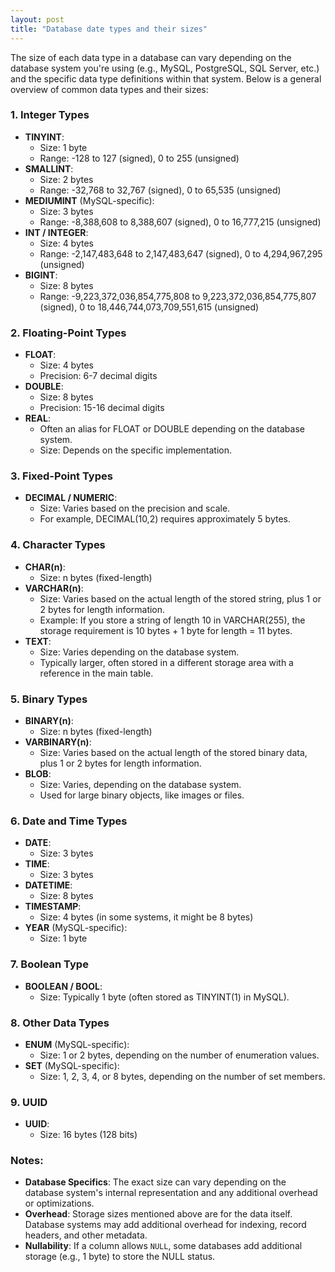 ```yaml
---
layout: post
title: "Database date types and their sizes"
---
```


The size of each data type in a database can vary depending on the database system you're using (e.g., MySQL, PostgreSQL, SQL Server, etc.) and the specific data type definitions within that system. Below is a general overview of common data types and their sizes:

### 1. **Integer Types**

- **TINYINT**:
  - Size: 1 byte
  - Range: -128 to 127 (signed), 0 to 255 (unsigned)
- **SMALLINT**:
  - Size: 2 bytes
  - Range: -32,768 to 32,767 (signed), 0 to 65,535 (unsigned)
- **MEDIUMINT** (MySQL-specific):
  - Size: 3 bytes
  - Range: -8,388,608 to 8,388,607 (signed), 0 to 16,777,215 (unsigned)
- **INT / INTEGER**:
  - Size: 4 bytes
  - Range: -2,147,483,648 to 2,147,483,647 (signed), 0 to 4,294,967,295 (unsigned)
- **BIGINT**:
  - Size: 8 bytes
  - Range: -9,223,372,036,854,775,808 to 9,223,372,036,854,775,807 (signed), 0 to 18,446,744,073,709,551,615 (unsigned)

### 2. **Floating-Point Types**

- **FLOAT**:
  - Size: 4 bytes
  - Precision: 6-7 decimal digits
- **DOUBLE**:
  - Size: 8 bytes
  - Precision: 15-16 decimal digits
- **REAL**:
  - Often an alias for FLOAT or DOUBLE depending on the database system.
  - Size: Depends on the specific implementation.

### 3. **Fixed-Point Types**

- **DECIMAL / NUMERIC**:
  - Size: Varies based on the precision and scale.
  - For example, DECIMAL(10,2) requires approximately 5 bytes.

### 4. **Character Types**

- **CHAR(n)**:
  - Size: n bytes (fixed-length)
- **VARCHAR(n)**:
  - Size: Varies based on the actual length of the stored string, plus 1 or 2 bytes for length information.
  - Example: If you store a string of length 10 in VARCHAR(255), the storage requirement is 10 bytes + 1 byte for length = 11 bytes.
- **TEXT**:
  - Size: Varies depending on the database system.
  - Typically larger, often stored in a different storage area with a reference in the main table.

### 5. **Binary Types**

- **BINARY(n)**:
  - Size: n bytes (fixed-length)
- **VARBINARY(n)**:
  - Size: Varies based on the actual length of the stored binary data, plus 1 or 2 bytes for length information.
- **BLOB**:
  - Size: Varies, depending on the database system.
  - Used for large binary objects, like images or files.

### 6. **Date and Time Types**

- **DATE**:
  - Size: 3 bytes
- **TIME**:
  - Size: 3 bytes
- **DATETIME**:
  - Size: 8 bytes
- **TIMESTAMP**:
  - Size: 4 bytes (in some systems, it might be 8 bytes)
- **YEAR** (MySQL-specific):
  - Size: 1 byte

### 7. **Boolean Type**

- **BOOLEAN / BOOL**:
  - Size: Typically 1 byte (often stored as TINYINT(1) in MySQL).

### 8. **Other Data Types**

- **ENUM** (MySQL-specific):
  - Size: 1 or 2 bytes, depending on the number of enumeration values.
- **SET** (MySQL-specific):
  - Size: 1, 2, 3, 4, or 8 bytes, depending on the number of set members.

### 9. **UUID**

- **UUID**:
  - Size: 16 bytes (128 bits)

### Notes:

- **Database Specifics**: The exact size can vary depending on the database system's internal representation and any additional overhead or optimizations.
- **Overhead**: Storage sizes mentioned above are for the data itself. Database systems may add additional overhead for indexing, record headers, and other metadata.
- **Nullability**: If a column allows `NULL`, some databases add additional storage (e.g., 1 byte) to store the NULL status.
